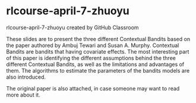# rlcourse-april-7-zhuoyu
rlcourse-april-7-zhuoyu created by GitHub Classroom

These slides are to present the three different Contextual Bandits based on the paper authored by Ambuj Tewari and Susan A. Murphy. Contextual Bandits are bandits that having covariate effects. The most interesting part of this paper is identifying the different assumptions behind the three different Contextual Bandits, as well as the limitations and advantages of them. The algorithms to estimate the parameters of the bandits models are also introduced. 

The original paper is also attached, in case someone may want to read more about it.

